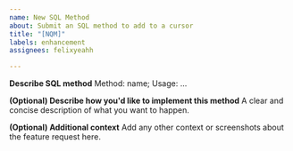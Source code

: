 ```yaml
---
name: New SQL Method
about: Submit an SQL method to add to a cursor
title: "[NQM]"
labels: enhancement
assignees: felixyeahh

---
```


**Describe SQL method**
Method: name; Usage: ...

**(Optional) Describe how you'd like to implement this method**
A clear and concise description of what you want to happen.

**(Optional) Additional context**
Add any other context or screenshots about the feature request here.

